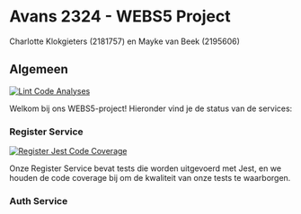 # Avans 2324 - WEBS5 Project
Charlotte Klokgieters (2181757) en Mayke van Beek (2195606)

## Algemeen 
[![Lint Code Analyses](https://github.com/Maykevb/devops-charlotteklokgieters-maykevanbeek/actions/workflows/lint-code-analyses.yml/badge.svg)](https://github.com/Maykevb/devops-charlotteklokgieters-maykevanbeek/actions/workflows/lint-code-analyses.yml)

Welkom bij ons WEBS5-project! Hieronder vind je de status van de services:

### Register Service 
[![Register Jest Code Coverage](https://github.com/Maykevb/devops-charlotteklokgieters-maykevanbeek/actions/workflows/register-jest-coverage.yml/badge.svg)](https://github.com/Maykevb/devops-charlotteklokgieters-maykevanbeek/actions/workflows/register-jest-coverage.yml)

Onze Register Service bevat tests die worden uitgevoerd met Jest, en we houden de code coverage bij om de kwaliteit van onze tests te waarborgen.

### Auth Service

